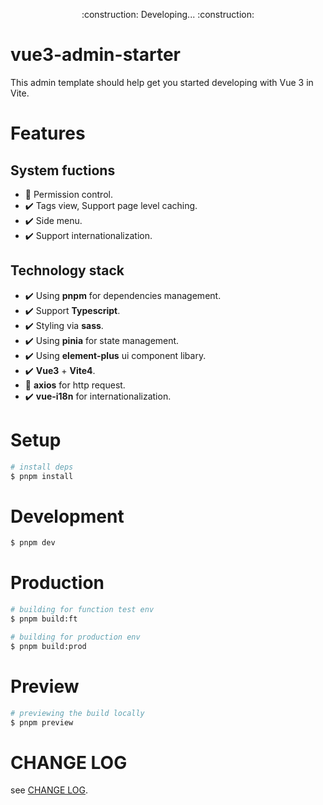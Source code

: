 
<p align="center">:construction: Developing... :construction:</p>

# vue3-admin-starter

This admin template should help get you started developing with Vue 3 in Vite.

# Features

## System fuctions

- :construction: Permission control.
- :heavy_check_mark: Tags view, Support page level caching.
- :heavy_check_mark: Side menu.
- :heavy_check_mark: Support internationalization.

## Technology stack

- :heavy_check_mark: Using **pnpm** for dependencies management.
- :heavy_check_mark: Support **Typescript**.
- :heavy_check_mark: Styling via **sass**.
- :heavy_check_mark: Using **pinia** for state management.
- :heavy_check_mark: Using **element-plus** ui component libary.
- :heavy_check_mark: **Vue3** + **Vite4**.
- :construction: **axios** for http request.
- :heavy_check_mark: **vue-i18n** for internationalization.

# Setup

```bash
# install deps
$ pnpm install

```

# Development

```bash
$ pnpm dev
```

# Production

```bash
# building for function test env
$ pnpm build:ft

# building for production env
$ pnpm build:prod
```

# Preview

```bash
# previewing the build locally
$ pnpm preview
```

# CHANGE LOG

see [CHANGE LOG](./CHANGELOG.md).



